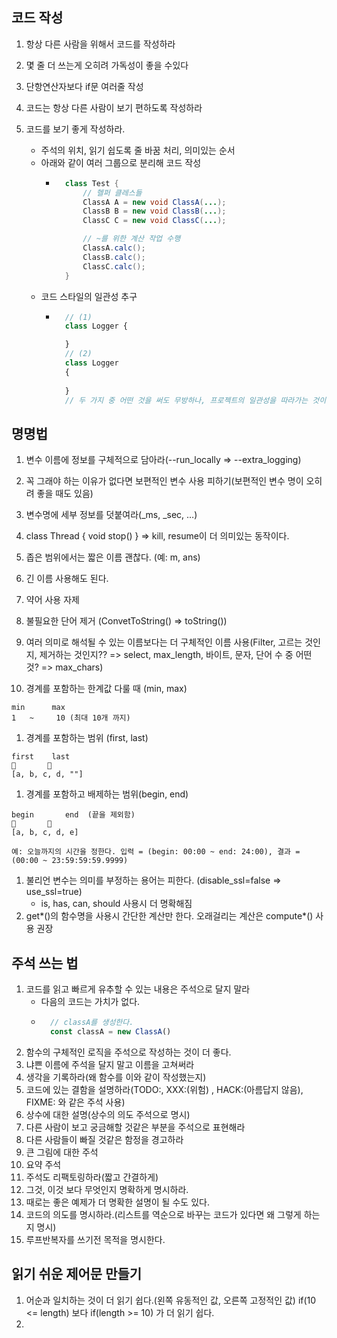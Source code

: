## 코드 작성
1. 항상 다른 사람을 위해서 코드를 작성하라

1. 몇 줄 더 쓰는게 오히려 가독성이 좋을 수있다

1. 단항연산자보다 if문 여러줄 작성

1. 코드는 항상 다른 사람이 보기 편하도록 작성하라

1. 코드를 보기 좋게 작성하라.
    - 주석의 위치, 읽기 쉽도록 줄 바꿈 처리, 의미있는 순서
    - 아래와 같이 여러 그룹으로 분리해 코드 작성
        - ```java
            class Test {
                // 헬퍼 클레스들
                ClassA A = new void ClassA(...);
                ClassB B = new void ClassB(...);
                ClassC C = new void ClassC(...);

                // ~를 위한 계산 작업 수행
                ClassA.calc();
                ClassB.calc();
                ClassC.calc();
            }
            ```
    - 코드 스타일의 일관성 추구
        - ```js
            // (1)
            class Logger {

            }
            // (2)
            class Logger 
            {
                
            }
            // 두 가지 중 어떤 것을 써도 무방하나, 프로젝트의 일관성을 따라가는 것이 더 중요하다.
          ```

## 명명법
1. 변수 이름에 정보를 구체적으로 담아라(--run_locally => --extra_logging)
1. 꼭 그래야 하는 이유가 없다면 보편적인 변수 사용 피하기(보편적인 변수 명이 오히려 좋을 때도 있음)
1. 변수명에 세부 정보를 덧붙여라(_ms, _sec, …)
1. class Thread { void stop() } => kill, resume이 더 의미있는 동작이다.
1. 좁은 범위에서는 짧은 이름 괜찮다. (예: m, ans)
1. 긴 이름 사용해도 된다.
1. 약어 사용 자제
1. 불필요한 단어 제거 (ConvetToString() => toString())
1. 여러 의미로 해석될 수 있는 이름보다는 더 구체적인 이름 사용(Filter, 고르는 것인지, 제거하는 것인지?? => select, max_length, 바이트, 문자, 단어 수 중 어떤 것? => max_chars)

1. 경계를 포함하는 한계값 다룰 때 (min, max)
```
min      max
1   ~     10 (최대 10개 까지)
```
1. 경계를 포함하는 범위 (first, last)
```
first    last
🔻       🔻
[a, b, c, d, ""]
```
1. 경계를 포함하고 배제하는 범위(begin, end) 
```
begin       end  (끝을 제외함)
🔻       🔻
[a, b, c, d, e]

예: 오늘까지의 시간을 정한다. 입력 = (begin: 00:00 ~ end: 24:00), 결과 = (00:00 ~ 23:59:59:59.9999)
```
1. 불리언 변수는 의미를 부정하는 용어는 피한다. (disable_ssl=false => use_ssl=true)
    -   is, has, can, should 사용시 더 명확해짐
1. get*()의 함수명을 사용시 간단한 계산만 한다. 오래걸리는 계산은 compute*() 사용 권장

## 주석 쓰는 법
1. 코드를 읽고 빠르게 유추할 수 있는 내용은 주석으로 달지 말라
    - 다음의 코드는 가치가 없다.
    - ```js
        // classA를 생성한다.
        const classA = new ClassA()
      ```
1. 함수의 구체적인 로직을 주석으로 작성하는 것이 더 좋다.
1. 냐쁜 이름에 주석을 달지 말고 이름을 고쳐써라
1. 생각을 기록하라(왜 함수를 이와 같이 작성했는지)
1. 코드에 있는 결함을 설명하라(TODO:, XXX:(위험) , HACK:(아름답지 않음), FIXME: 와 같은 주석 사용)
1. 상수에 대한 설명(상수의 의도 주석으로 명시)
1. 다른 사람이 보고 궁금해할 것같은 부분을 주석으로 표현해라
1. 다른 사람들이 빠질 것같은 함정을 경고하라
1. 큰 그림에 대한 주석
1. 요약 주석
1. 주석도 리팩토링하라(짧고 간결하게)
1. 그것, 이것 보다 무엇인지 명확하게 명시하라.
1. 때로는 좋은 예제가 더 명확한 설명이 될 수도 있다.
1. 코드의 의도를 명시하라.(리스트를 역순으로 바꾸는 코드가 있다면 왜 그렇게 하는지 명시)
1. 루프반복자를 쓰기전 목적을 명시한다.


## 읽기 쉬운 제어문 만들기
1. 어순과 일치하는 것이 더 읽기 쉽다.(왼쪽 유동적인 값, 오른쪽 고정적인 값) if(10 <= length) 보다 if(length >= 10) 가 더 읽기 쉽다.
1. 